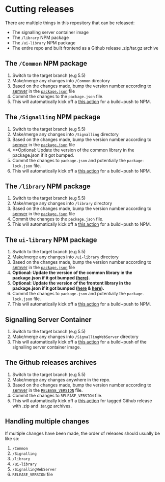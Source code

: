 # Cutting releases

There are multiple things in this repository that can be released:

- The signalling server container image
- The `/library` NPM package
- The `/ui-library` NPM package
- The entire repo and built frontend as a Github release .zip/tar.gz archive

## The `/Common` NPM package
1. Switch to the target branch (e.g 5.5)
2. Make/merge any changes into `/Common` directory
3. Based on the changes made, bump the version number according to [semver](https://semver.org/) in the [`package.json`](https://github.com/EpicGamesExt/PixelStreamingInfrastructure/blob/master/Common/package.json#L3) file
4. Commit the changes to the `package.json` file.
5. This will automatically kick off a [this action](https://github.com/EpicGamesExt/PixelStreamingInfrastructure/actions/workflows/publish-common-library-to-npm.yml) for a build+push to NPM.

## The `/Signalling` NPM package
1. Switch to the target branch (e.g 5.5)
2. Make/merge any changes into `/Signalling` directory
3. Based on the changes made, bump the version number according to [semver](https://semver.org/) in the [`package.json`](https://github.com/EpicGamesExt/PixelStreamingInfrastructure/blob/master/Signalling/package.json) file
4. **Optional: Update the version of the common library in the package.json if it got bumped.
5. Commit the changes to `package.json` and potentially the `package-lock.json` file.
6. This will automatically kick off a [this action](https://github.com/EpicGamesExt/PixelStreamingInfrastructure/actions/workflows/publish-signalling-library-to-npm.yml) for a build+push to NPM.

## The `/library` NPM package
1. Switch to the target branch (e.g 5.5)
2. Make/merge any changes into `/library` directory
3. Based on the changes made, bump the version number according to [semver](https://semver.org/) in the [`package.json`](https://github.com/EpicGamesExt/PixelStreamingInfrastructure/blob/master/Frontend/library/package.json) file
4. Commit the changes to the `package.json` file.
5. This will automatically kick off a [this action](https://github.com/EpicGamesExt/PixelStreamingInfrastructure/actions/workflows/publish-library-to-npm.yml) for a build+push to NPM.

## The `ui-library` NPM package
1. Switch to the target branch (e.g 5.5)
2. Make/merge any changes into `/ui-library` directory
3. Based on the changes made, bump the version number according to [semver](https://semver.org/) in the [`package.json`](https://github.com/EpicGamesExt/PixelStreamingInfrastructure/blob/master/Frontend/ui-library/package.json#L3) file
4. **Optional: Update the version of the common library in the package.json if it got bumped ([here](https://github.com/EpicGamesExt/PixelStreamingInfrastructure/blob/master/Frontend/ui-library/package.json#L19)).**
5. **Optional: Update the version of the frontent library in the package.json if it got bumped ([here](https://github.com/EpicGamesExt/PixelStreamingInfrastructure/blob/master/Frontend/ui-library/package.json#L20) & [here](https://github.com/EpicGamesExt/PixelStreamingInfrastructure/blob/master/Frontend/ui-library/package.json#L38)).**
6. Commit the changes to `package.json` and potentially the `package-lock.json` file.
7. This will automatically kick off a [this action](https://github.com/EpicGamesExt/PixelStreamingInfrastructure/actions/workflows/publish-ui-library-to-npm.yml) for a build+push to NPM.

## Signalling Server Container
1. Switch to the target branch (e.g 5.5)
2. Make/merge any changes into `/SignallingWebServer` directory
3. This will automatically kick off a [this action](https://github.com/EpicGamesExt/PixelStreamingInfrastructure/actions/workflows/container-images.yml) for a build+push of the signalling server container image.

## The Github releases archives
1. Switch to the target branch (e.g 5.5)
2. Make/merge any changes anywhere in the repo.
3. Based on the changes made, bump the version number according to [semver](https://semver.org/) in the [`RELEASE_VERSION`](https://github.com/EpicGamesExt/PixelStreamingInfrastructure/blob/master/RELEASE_VERSION) file.
4. Commit the changes to `RELEASE_VERSION` file.
6. This will automatically kick off a [this action](https://github.com/EpicGamesExt/PixelStreamingInfrastructure/actions/workflows/create-gh-release.yml) for tagged Github release with .zip and .tar.gz archives.

## Handling multiple changes
If multiple changes have been made, the order of releases should usually be like so:

1. `/Common`
2. `/Signalling`
3. `/library`
4. `/ui-library`
5. `/SignallingWebServer`
6. `RELEASE_VERSION` file
